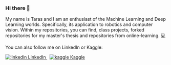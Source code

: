 ### Hi there 👋

My name is Taras and I am an enthusiast of the Machine Learning and Deep Learning worlds. Specifically, its application to robotics and computer vision. Within my repositories, you can find, class projects, forked repositories for my master's thesis and repositories from online-learning. 💻

You can also follow me on LinkedIn or Kaggle: 
<p>
  <a href="https://www.linkedin.com/in/taraszykov/" rel="nofollow noreferrer">
    <img src="https://i.stack.imgur.com/gVE0j.png" alt="linkedin"> LinkedIn
  </a> &nbsp; 
  <a href="https://www.kaggle.com/taraszykov" rel="nofollow noreferrer">
    <img src="![image](https://user-images.githubusercontent.com/64307784/235355255-6647ffdb-ef5d-46e0-9403-53072dc4eff5.png)" alt="kaggle"> Kaggle
  </a>
</p>

<!--
**tarasz98/tarasz98** is a ✨ _special_ ✨ repository because its `README.md` (this file) appears on your GitHub profile.

Here are some ideas to get you started:

- 🔭 I’m currently working on ...
- 🌱 I’m currently learning ...
- 👯 I’m looking to collaborate on ...
- 🤔 I’m looking for help with ...
- 💬 Ask me about ...
- 📫 How to reach me: ...
- 😄 Pronouns: ...
- ⚡ Fun fact: ...
-->
